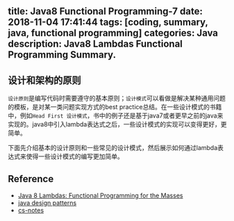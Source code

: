 title: Java8 Functional Programming-7
date: 2018-11-04 17:41:44
tags: [coding, summary, java, functional programming]
categories:  Java 
description: Java8 Lambdas Functional Programming Summary.
---

## 设计和架构的原则

`设计原则`是编写代码时需要遵守的基本原则；`设计模式`可以看做是解决某种通用问题的模板，是对某一类问题实现方式的best practice总结。在一些设计模式的书籍中，例如`Head First 设计模式`，书中的例子还是基于java7或者更早之前的java来实现的。java8中引入lambda表达式之后，一些设计模式的实现可以变得更好，更简单。

下面先介绍基本的设计原则和一些常见的设计模式，然后展示如何通过lambda表达式来使得一些设计模式的编写更加简单。

## Reference
- [Java 8 Lambdas: Functional Programming for the Masses](https://www.amazon.com/Java-Lambdas-Functional-Programming-Masses/dp/1449370772)
- [java design patterns](https://java-design-patterns.com/)
- [cs-notes](http://cyc2018.gitee.io/cs-notes/#/notes/%E8%AE%BE%E8%AE%A1%E6%A8%A1%E5%BC%8F?id=%E5%8F%82%E8%80%83%E8%B5%84%E6%96%99)
